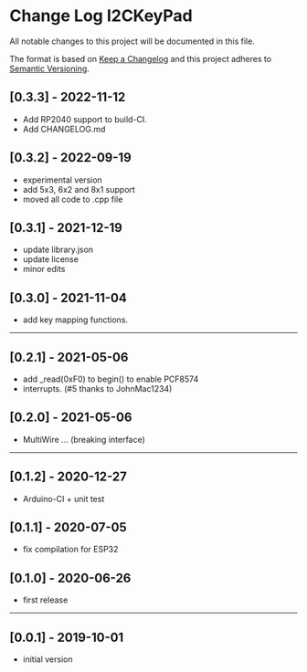 # Change Log I2CKeyPad

All notable changes to this project will be documented in this file.

The format is based on [Keep a Changelog](http://keepachangelog.com/)
and this project adheres to [Semantic Versioning](http://semver.org/).


## [0.3.3] - 2022-11-12
- Add RP2040 support to build-CI.
- Add CHANGELOG.md


## [0.3.2] - 2022-09-19
- experimental version
- add 5x3, 6x2 and 8x1 support
- moved all code to .cpp file

## [0.3.1] - 2021-12-19
- update library.json
- update license
- minor edits

## [0.3.0] - 2021-11-04
- add key mapping functions.

----

## [0.2.1] - 2021-05-06
- add \_read(0xF0) to begin() to enable PCF8574
- interrupts. (#5 thanks to JohnMac1234)

## [0.2.0] - 2021-05-06
- MultiWire ... (breaking interface)

----

## [0.1.2] - 2020-12-27
- Arduino-CI + unit test

## [0.1.1] - 2020-07-05
- fix compilation for ESP32

## [0.1.0] - 2020-06-26
- first release

-----

## [0.0.1] - 2019-10-01
- initial version

